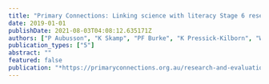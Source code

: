 ```yaml
---
title: "Primary Connections: Linking science with literacy Stage 6 research evaluation final report"
date: 2019-01-01
publishDate: 2021-08-03T04:08:12.635171Z
authors: ["P Aubusson", "K Skamp", "PF Burke", "K Pressick-Kilborn", "W Ng", "TA Palmer", " ..."]
publication_types: ["5"]
abstract: ""
featured: false
publication: "*https://primaryconnections.org.au/research-and-evaluation*"
---
```


